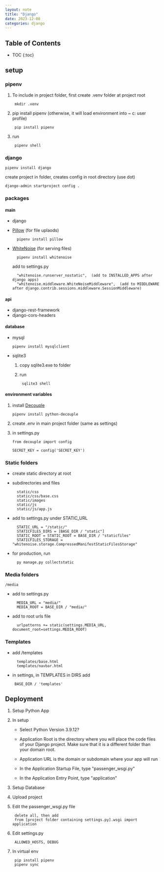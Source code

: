 ```yaml
---
layout: note
title: "Django"
date: 2023-12-08
categories: django
---
```


## Table of Contents

- TOC
{:toc}

## setup

### pipenv

  1. To include in project folder, first create .venv folder at project root

          mkdir .venv

  2. pip install pipenv (otherwise, it will load environment into ~ c: user profile)

          pip install pipenv

  3. run

          pipenv shell

### django

    pipenv install django

  create project in folder, creates config in root directory (use dot)

    django-admin startproject config .

### packages

#### main

- django

- [Pillow](https://pillow.readthedocs.io/en/stable/) (for file uplaods)

        pipenv install pillow

- [WhiteNoise](http://whitenoise.evans.io/en/stable/) (for serving files)

        pipenv install whitenoise

    add to settings.py

        "whitenoise.runserver_nostatic",  (add to INSTALLED_APPS after django apps)
        "whitenoise.middleware.WhiteNoiseMiddleware",  (add to MIDDLEWARE after django.contrib.sessions.middleware.SessionMiddleware)

#### api

- django-rest-framework
- django-cors-headers

#### database

- mysql

      pipenv install mysqlclient

- sqlite3

    1. copy sqlite3.exe to folder
    2. run

            sqlite3 shell

#### environment variables

 1. install [Decouple](https://pypi.org/project/python-decouple/)

        pipenv install python-decouple

 2. create .env in main project folder (same as settings)
 3. in settings.py

        from decouple import config

        SECRET_KEY = config('SECRET_KEY')

### Static folders

- create static directory at root
- subdirectories and files

        static/css
        static/css/base.css
        static/images
        static/js
        static/js/app.js

- add to settings.py under STATIC_URL

        STATIC_URL = "/static/"
        STATICFILES_DIRS = [BASE_DIR / "static"]
        STATIC_ROOT = STATIC_ROOT = BASE_DIR / "staticfiles"
        STATICFILES_STORAGE = "whitenoise.storage.CompressedManifestStaticFilesStorage"

- for production, run

        py manage.py collectstatic

### Media folders

    /media

- add to settings.py

        MEDIA_URL = "media/"
        MEDIA_ROOT = BASE_DIR / "media/"

- add to root urls file

        urlpatterns += static(settings.MEDIA_URL, document_root=settings.MEDIA_ROOT)

### Templates

- add /templates

        templates/base.html
        templates/navbar.html

- in settings, in TEMPLATES in DIRS add

       BASE_DIR / 'templates'

## Deployment

  1. Setup Python App
  2. In setup

      - Select Python Version 3.9.12?

      - Application Root is the directory where you will place the code files of your Django project.
      Make sure that it is a different folder than your domain root.

      - Application URL is the domain or subdomain where your app will run

      - In the Application Startup File, type "passenger_wsgi.py"

      - In the Application Entry Point, type "application"

  3. Setup Database
  4. Upload project
  5. Edit the passenger_wsgi.py file

          delete all, then add
          from [project folder containing settings.py].wsgi import application

  6. Edit settings.py

          ALLOWED_HOSTS, DEBUG

  7. In virtual env

          pip install pipenv
          pipenv sync
